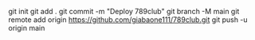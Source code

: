 git init
git add .
git commit -m "Deploy 789club"
git branch -M main
git remote add origin https://github.com/giabaone111/789club.git
git push -u origin main
